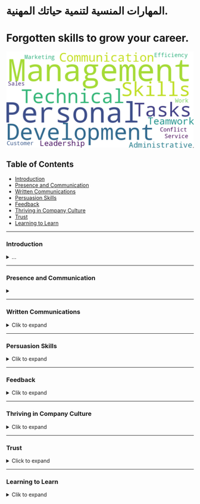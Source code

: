 # المهارات المنسية لتنمية حياتك المهنية.


# Forgotten skills to grow your career.


![Soft Skills Keywords Map](./assets/Skills%20Snapshot%202023-12-30.png)

## Table of Contents

- [Introduction](#Introduction)
- [Presence and Communication](#Presence-and-Communication)
- [Written Communications](#Written-Communications)
- [Persuasion Skills](#Persuasion-Skills)
- [Feedback](#Feedback)
- [Thriving in Company Culture](#Thriving-in-Company-Culture)
- [Trust](#Trust)
- [Learning to Learn](#Learning-to-Learn)

---
### Introduction
<details>
<summary>...</summary>
  <details>
  <summary><strong>Topics We Will Cover</strong></summary>

  - Topics/modules in classwork (still evolving)
  - Any other topics from participants

  </details>
  <details>
  <summary>Why Are We Talking about This</summary>

  - Your job is not the current job; it's building repeat successes and growth over time (for yourself and others around you)
  - What employers want (e.g., reliability) and how to be so good they can't live without you
  - The importance of building a "personal brand" intentionally (being in the driver’s seat of your career)
  - The importance of continual education and unlearning what holds us back (preconditioning can hinder our progress)
  - Three dimensions to track: IQ (intelligence quotient), EQ (emotional quotient), and AQ (adaptability quotient); soft skills are actually the hard part
  - Taking inventory of skills (see assigned exercise) and the importance of introspection

  </details>
  <details>
  <summary>Module's Video Session</summary>

  - [Episode](https://www.youtube.com/live/W0E4Dyz2Gvo?si=38ynDZo0zSzBRDOo&authuser=2)

  </details>
  <details>
  <summary>A Timely Example of Bad Communication</summary>

  </details>
  <details>
  <summary>Skills Introspection Exercise (15 Minutes)</summary>

  </details>
  <details>
  <summary>Level 6</summary>

  - Content at Level 6
  </details>
  <details>
  <summary>Level 7</summary>

  - Content at Level 7
  </details>
</details>

---
### Presence and Communication
<details>
  <summary><strong></strong></summary>

  <p><strong>Module's Video Sessions</strong></p>

  - [Episode 2](https://www.youtube.com/live/h1soSJMecC8?si=8IDvOKArIprSJrF_&authuser=2)
  - [Episode 3](https://www.youtube.com/live/qnzFVUj5hwY?si=1_XpZLhtp-VYe66L&authuser=2)
  - [Episode 4](https://www.youtube.com/live/c-gXD3Z4gM4?si=2uI0BCHefYDatcky&authuser=2)

  - **Presence and Communication - Assignment #1**
    - Subitem 2.1
    - Subitem 2.2
  - **How NOT to Answer Questions at Work**
  - **How to Own the Narrative in Meetings?**
  - **Owning the Narrative**
    - AIM: Audience, Intent, Message
    - Focused conversations (sticking to the agenda)
    - How to own the narrative when answering questions (when to use "Answer, Explain, Educate" and other techniques)
    - Answering adversarial questions
    - Pocket questions (especially useful for presentations)
    - What to do when you forget what to say next
    - <b>*materials*</b>
      - [How to Control Your Emotions During a Difficult Conversation: The Harvard Business Review Guide](https://open.spotify.com/episode/3YaVYAh8oBqiZA4THzPCG8?authuser=2)
      - [124. Making Meetings Meaningful, Pt. 1: How to Structure and Organize More Effective Gatherings...](https://www.youtube.com/watch?v=OntE3tCaUR0&authuser=2)

  - **The Power of Pause**
    - <b>*“Between the stimulus and response, there is a space. And in that space lies our freedom and power to choose our responses. In our response lies our growth and our freedom” — Viktor Frankl*</b>
    - *Frankl founded a school of psychology, logotherapy, which promotes the ability to endure through searching for meaning. The power of pause is in leveraging it to search, for meaning, for where the other person is coming from, for what we want to achieve — to frame a response that is thoughtful and meaningful. It’s a superpower that can be trained. The first step is to observe that the situation requires a pause. Meditation and other mindfulness practices help. Perhaps the first step is to acknowledge that, just like any other skill, learning is a journey and practice is lifelong. Here’s an example of Steve Jobs pausing for almost 20 seconds, on stage, to answer a loaded question thoughtfully.*

      - [Steve Jobs Insult Response - Highest Quality](https://www.youtube.com/watch?v=oeqPrUmVz-o&authuser=2)
      - [Steve Jobs once did this for 20 seconds and it became a legendary power move](https://www.theladders.com/career-advice/steve-jobs-once-did-this-for-20-seconds-and-it-became-a-legendary-power-move?authuser=2)
  <details>
    <summary>Listening and Taking Notes</summary>
    - Active listenting<br>
    - Why taking notes helps even if no one will read them
    - Tools and tech to stay on top of things
    - <b>*materials*</b>
      - [How to Become a Better Listener](https://hbr.org/2021/12/how-to-become-a-better-listener?authuser=2)
      - [The Art of Active Listening | The Harvard Business Review Guide](https://www.youtube.com/watch?v=aDMtx5ivKK0&authuser=2)
  

    <details>
    <summary>Listening and Taking Notes</summary>
    - Active listening<br>
    - Understanding the importance of taking notes, even if no one will read them
    - Tools and techniques to stay organized
    - <b>Additional Resources:</b>
      - [How to Become a Better Listener](https://hbr.org/2021/12/how-to-become-a-better-listener?authuser=2)
      - [The Art of Active Listening | The Harvard Business Review Guide](https://www.youtube.com/watch?v=aDMtx5ivKK0&authuser=2)
    

      <details>
      **Observing Without Judgment**
        - Why it is hard not to judge/evaluate; it’s what we do constantly
        - How to observe without judging
        - Advanced topic: “Negative Capability”
      </details>
    </details>
  </details>

  <details>
  <summary>Level 1</summary>

  - Content at Level 1
    - pla pla pla
    - pla pla pla
      - pla pla pla
      - pla pla 

    - pla pla pla
      - pla pla pla
      - pla pla 

  <details>
    <summary>Level 2</summary>

    - Content at Level 2

    <details>
      <summary>Level 3</summary>

      - Content at Level 3
    </details>
  </details>
</details>


  - **Entrainment and the Dance of Conversation**
  - Watch the first six minutes of the attached video (or finish the rest, which is also good).

  - Entrainment in speech is a form of isopraxism (mirroring) when participants in a conversation match or find a middle ground for word choices, speech rate, tone, volume, etc. Here's an excerpt from an attached study:

    "A phenomenon that has been repeatedly documented in human-human conversations is the tendency of interlocutors to become more similar to each other in the way they speak. This behavior, known in the literature as entrainment, accommodation or adaptation, has been shown to occur along several dimensions during human-human interaction, including: pronunciation (Pardo, 2006); choice of referring expressions (Brennan and Clark, 1996); syntactic structure (Reitter et al., 2011); turn-taking cues (Levitan et al., 2015b); choice of intonational contour (Gravano et al., 2015); and acoustic-prosodic behavior (Ward, Litman, 2007, Levitan, Hirschberg, 2011)... Entrainment has been associated with multiple social aspects in human-human conversations (Beňuš, 2014), such as degree of success in completing tasks (Nenkova, Gravano, Hirschberg, 2008, Reitter, Moore, 2014), perception of competence and social attractiveness (Street Jr, 1984, Levitan, Gravano, Hirschberg, 2011, Beňuš, Gravano, Levitan, Levitan, Willson, Hirschberg, 2014, Michalsky, Schoormann, 2017, Schweitzer, Lewandowski, 2014), and degree of speaker engagement (De Looze, Scherer, Vaughan, Campbell, 2014, Gravano, Beňuš, Levitan, Hirschberg, 2015)."
  - <b>*materials*</b>
    - [Entrainment and the dance of conversation | Stephanie Borrie | TEDxUSU](https://www.youtube.com/watch?v=1NG7FoC5XRo&authuser=0)
    - [An empirical study of the effect of acoustic-prosodic entrainment on the perceived trustworthiness of conversational avatars](https://arc.net/l/quote/lpvpdyrp?authuser=0)

  - **Disagreements and Hot Debates**
    - Why crucial and high-stakes conversations are necessary and threatening at the same time
    - Getting to yes, si, oui, … (how culture plays a big role in disagreements)
    - Disagree and critique in private; agree and praise in public
    - Know the decision and work out the objections before calling for a (pro forma) meeting
    - Negotiations: Never Split the Difference
    - <b>*materials*</b>
      - [Getting to Si, Ja, Oui, Hai, and Da](https://hbr.org/2015/12/getting-to-si-ja-oui-hai-and-da?authuser=0)
      - [Never Split the Difference Cheat-Sheet](https://www.slideshare.net/YanDavidErlich/never-split-the-difference-cheatsheet?authuser=0)

  - **Answering Questions**
  - **Asking Questions**
  - **Standup Meetings**
  - **1:1 Meetings**
  - **Some Percepts to Follow**

</details>

---
### Written Communications
<details>
  <summary>Clik to expand</summary>

  - ****
    - Topics/modules in classwork (still evolving)
    - Any other topics from participants
  - ****
    - Subitem 2.1
    - Subitem 2.2

</details>

---
### Persuasion Skills
<details>
  <summary>Clik to expand</summary>

  - Topics We Will Cover
    - Topics/modules in classwork (still evolving)
    - Any other topics from participants
  - Parent Item 2
    - Subitem 2.1
    - Subitem 2.2

</details>

---
### Feedback
<details>
  <summary>Clik to expand</summary>

  - Topics We Will Cover
    - Topics/modules in classwork (still evolving)
    - Any other topics from participants
  - Parent Item 2
    - Subitem 2.1
    - Subitem 2.2

</details>

---
### Thriving in Company Culture
<details>
  <summary>Clik to expand</summary>

  - Topics We Will Cover
    - Topics/modules in classwork (still evolving)
    - Any other topics from participants
  - Parent Item 2
    - Subitem 2.1
    - Subitem 2.2

</details>

---
### Trust
<details>
  <summary>Click to expand</summary>

  - **Trust at Work**
    - Various definitions depending on how you look at it
    - The default position: whether to trust first or not until earned
    - How to earn trust
    - Deposit before you withdraw from trust accounts
    - Advanced topic: how trust helps everyone in game theory

  - **Getting Others to Commit**
    - Trying is lying - why commitments matter
    - A framework for getting others to commit
    - Navigating software projects' time estimation and commitments

</details>

---
### Learning to Learn
<details>
  <summary>Clik to expand</summary>

  - Topics We Will Cover
    - Topics/modules in classwork (still evolving)
    - Any other topics from participants
  - Parent Item 2
    - Subitem 2.1
    - Subitem 2.2

</details>

